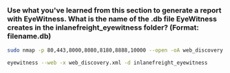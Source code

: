 ### Use what you've learned from this section to generate a report with EyeWitness. What is the name of the .db file EyeWitness creates in the inlanefreight_eyewitness folder? (Format: filename.db)

```bash
sudo nmap -p 80,443,8000,8080,8180,8888,10000 --open -oA web_discovery -iL scope_list

eyewitness --web -x web_discovery.xml -d inlanefreight_eyewitness
```